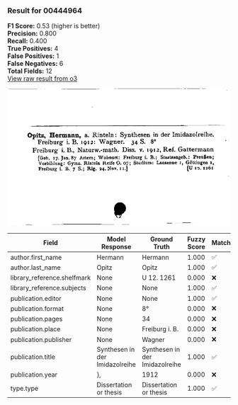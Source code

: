 ### Result for 00444964
**F1 Score:** 0.53 (higher is better)<br>**Precision:** 0.800<br>**Recall:** 0.400<br>**True Positives:** 4<br>**False Positives:** 1<br>**False Negatives:** 6<br>**Total Fields:** 12<br>[View raw result from o3](https://github.com/RISE-UNIBAS/humanities_data_benchmark/blob/main/results/2025-10-01/T0168/request_T0168_00444964.json)

<img src="https://github.com/RISE-UNIBAS/humanities_data_benchmark/blob/main/benchmarks/zettelkatalog/images/00444964.jpg?raw=true" alt="00444964" width="600px">

| Field | Model Response | Ground Truth | Fuzzy Score | Match |
|-------|----------------|--------------|-------------|-------|
| author.first_name | Hermann | Hermann | 1.000 | ✅ |
| author.last_name | Opitz | Opitz | 1.000 | ✅ |
| library_reference.shelfmark | None | U 12. 1261 | 0.000 | ❌ |
| library_reference.subjects | None | None | 1.000 | ✅ |
| publication.editor | None | None | 1.000 | ✅ |
| publication.format | None | 8° | 0.000 | ❌ |
| publication.pages | None | 34 | 0.000 | ❌ |
| publication.place | None | Freiburg i. B. | 0.000 | ❌ |
| publication.publisher | None | Wagner | 0.000 | ❌ |
| publication.title | Synthesen in der Imidazolreihe | Synthesen in der Imidazolreihe | 1.000 | ✅ |
| publication.year | }, | 1912 | 0.000 | ❌ |
| type.type | Dissertation or thesis | Dissertation or thesis | 1.000 | ✅ |
